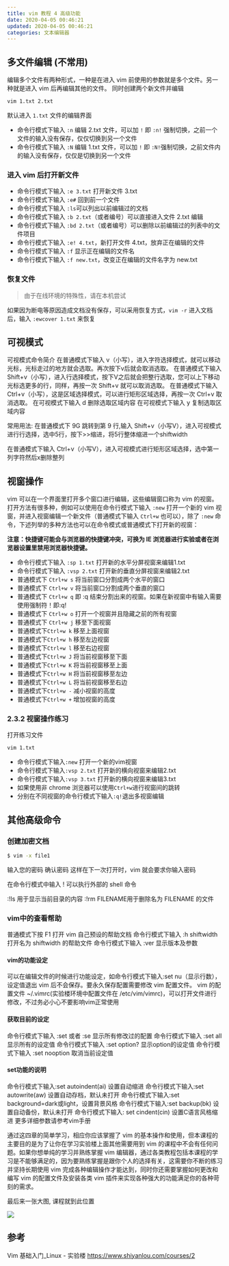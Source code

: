 ```yaml
---
title: vim 教程 4 高级功能
date: 2020-04-05 00:46:21
updated: 2020-04-05 00:46:21
categories: 文本编辑器
---
```


## 多文件编辑 (不常用)

编辑多个文件有两种形式，一种是在进入 vim 前使用的参数就是多个文件。另一种就是进入 vim 后再编辑其他的文件。 同时创建两个新文件并编辑

```sh
vim 1.txt 2.txt
```

默认进入 `1.txt` 文件的编辑界面

* 命令行模式下输入 `:n` 编辑 2.txt 文件，可以加 `!` 即 `:n!` 强制切换，之前一个文件的输入没有保存，仅仅切换到另一个文件
* 命令行模式下输入 `:N` 编辑 1.txt 文件，可以加 `!` 即 `:N!`强制切换，之前文件内的输入没有保存，仅仅是切换到另一个文件

### 进入 vim 后打开新文件

* 命令行模式下输入 `:e 3.txt` 打开新文件 3.txt
* 命令行模式下输入 `:e#` 回到前一个文件
* 命令行模式下输入 `:ls`可以列出以前编辑过的文档
* 命令行模式下输入 `:b 2.txt`（或者编号）可以直接进入文件 2.txt 编辑
* 命令行模式下输入 `:bd 2.txt`（或者编号）可以删除以前编辑过的列表中的文件项目
* 命令行模式下输入 `:e! 4.txt`，新打开文件 4.txt，放弃正在编辑的文件
* 命令行模式下输入 `:f` 显示正在编辑的文件名
* 命令行模式下输入 `:f new.txt`，改变正在编辑的文件名字为 new.txt

### 恢复文件

> 由于在线环境的特殊性，请在本机尝试

如果因为断电等原因造成文档没有保存，可以采用恢复方式，`vim -r` 进入文档后，输入 `:ewcover 1.txt` 来恢复

## 可视模式

可视模式命令简介
在普通模式下输入 v（小写），进入字符选择模式，就可以移动光标，光标走过的地方就会选取。再次按下v后就会取消选取。
在普通模式下输入 Shift+v（小写），进入行选择模式，按下V之后就会把整行选取，您可以上下移动光标选更多的行，同样，再按一次 Shift+v 就可以取消选取。
在普通模式下输入 Ctrl+v（小写），这是区域选择模式，可以进行矩形区域选择，再按一次 Ctrl+v 取消选取。
在可视模式下输入 d 删除选取区域内容
在可视模式下输入 y 复制选取区域内容

常用用法:
在普通模式下 9G 跳转到第 9 行,输入 Shift+v（小写V），进入可视模式进行行选择，选中5行，按下>>缩进，将5行整体缩进一个shiftwidth

在普通模式下输入 Ctrl+v（小写V），进入可视模式进行矩形区域选择，选中第一列字符然后x删除整列

## 视窗操作

vim 可以在一个界面里打开多个窗口进行编辑，这些编辑窗口称为 vim 的视窗。 打开方法有很多种，例如可以使用在命令行模式下输入 `:new` 打开一个新的 vim 视窗，并进入视窗编辑一个新文件（普通模式下输入 `Ctrl+w` 也可以），除了 `:new` 命令，下述列举的多种方法也可以在命令模式或普通模式下打开新的视窗：

**注意：快捷键可能会与浏览器的快捷键冲突，可换为 IE 浏览器进行实验或者在浏览器设置里禁用浏览器快捷键。**

* 命令行模式下输入 `:sp 1.txt` 打开新的水平分屏视窗来编辑1.txt
* 命令行模式下输入 `:vsp 2.txt` 打开新的垂直分屏视窗来编辑2.txt
* 普通模式下 `Ctrl+w s` 将当前窗口分割成两个水平的窗口
* 普通模式下 `Ctrl+w v` 将当前窗口分割成两个垂直的窗口
* 普通模式下 `Ctrl+w q` 即 :q 结束分割出来的视窗。如果在新视窗中有输入需要使用强制符！即:q!
* 普通模式下 `Ctrl+w o` 打开一个视窗并且隐藏之前的所有视窗
* 普通模式下 `Ctrl+w j` 移至下面视窗
* 普通模式下`Ctrl+w k` 移至上面视窗
* 普通模式下`Ctrl+w h` 移至左边视窗
* 普通模式下`Ctrl+w l` 移至右边视窗
* 普通模式下`Ctrl+w J` 将当前视窗移至下面
* 普通模式下`Ctrl+w K` 将当前视窗移至上面
* 普通模式下`Ctrl+w H` 将当前视窗移至左边
* 普通模式下`Ctrl+w L` 将当前视窗移至右边
* 普通模式下`Ctrl+w -` 减小视窗的高度
* 普通模式下`Ctrl+w +` 增加视窗的高度

### 2.3.2 视窗操作练习

打开练习文件

```sh
vim 1.txt
```

* 命令行模式下输入`:new` 打开一个新的vim视窗
* 命令行模式下输入`:vsp 2.txt` 打开新的横向视窗来编辑2.txt
* 命令行模式下输入`:vsp 3.txt` 打开新的横向视窗来编辑3.txt
* 如果使用非 chrome 浏览器可以使用`Ctrl+w`进行视窗间的跳转
* 分别在不同视窗的命令行模式下输入`:q!`退出多视窗编辑

## 其他高级命令

### 创建加密文档

```sh
$ vim -x file1
```

输入您的密码 确认密码 这样在下一次打开时，vim 就会要求你输入密码

在命令行模式中输入 ! 可以执行外部的 shell 命令

:!ls 用于显示当前目录的内容
:!rm FILENAME用于删除名为 FILENAME 的文件

### vim中的查看帮助

普通模式下按 F1 打开 vim 自己预设的帮助文档
命令行模式下输入 :h shiftwidth 打开名为 shiftwidth 的帮助文件
命令行模式下输入 :ver 显示版本及参数

#### vim的功能设定

可以在编辑文件的时候进行功能设定，如命令行模式下输入:set nu（显示行数），设定值退出 vim 后不会保存。要永久保存配置需要修改 vim 配置文件。 vim 的配置文件 ~/.vimrc(实验楼环境中配置文件在 /etc/vim/vimrc)，可以打开文件进行修改，不过务必小心不要影响vim正常使用

#### 获取目前的设定

命令行模式下输入 :set 或者 :se 显示所有修改过的配置
命令行模式下输入 :set all 显示所有的设定值
命令行模式下输入 :set option? 显示option的设定值
命令行模式下输入 :set nooption 取消当前设定值

#### set功能的说明

命令行模式下输入:set autoindent(ai) 设置自动缩进
命令行模式下输入:set autowrite(aw) 设置自动存档，默认未打开
命令行模式下输入:set background=dark或light，设置背景风格
命令行模式下输入:set backup(bk) 设置自动备份，默认未打开
命令行模式下输入: set cindent(cin) 设置C语言风格缩进
更多详细参数请参考vim手册

通过这四章的简单学习，相应你应该掌握了 vim 的基本操作和使用，但本课程的主要目的是为了让你在学习实验楼上面其他需要用到 vim 的课程中不会有任何问题。如果你想单纯的学习并熟练掌握 vim 编辑器，通过各类教程包括本课程的学习是不能够满足的，因为要熟练掌握是跟你个人的选择有关，这需要你不断的练习并坚持长期使用 vim 完成各种编辑操作才能达到，同时你还需要掌握如何更改和编写 vim 的配置文件及安装各类 vim 插件来实现各种强大的功能满足你的各种苛刻的需求。

最后来一张大图, 课程就到此位置

![](https://upload-images.jianshu.io/upload_images/1662509-285f0da34f58360a.png?imageMogr2/auto-orient/strip%7CimageView2/2/w/1240)

## 参考

Vim 基础入门_Linux - 实验楼
<https://www.shiyanlou.com/courses/2>

